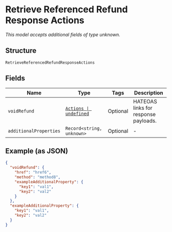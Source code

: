 
# Retrieve Referenced Refund Response Actions

*This model accepts additional fields of type unknown.*

## Structure

`RetrieveReferencedRefundResponseActions`

## Fields

| Name | Type | Tags | Description |
|  --- | --- | --- | --- |
| `voidRefund` | [`Actions \| undefined`](../../doc/models/actions.md) | Optional | HATEOAS links for response payloads. |
| `additionalProperties` | `Record<string, unknown>` | Optional | - |

## Example (as JSON)

```json
{
  "voidRefund": {
    "href": "href6",
    "method": "method8",
    "exampleAdditionalProperty": {
      "key1": "val1",
      "key2": "val2"
    }
  },
  "exampleAdditionalProperty": {
    "key1": "val1",
    "key2": "val2"
  }
}
```

